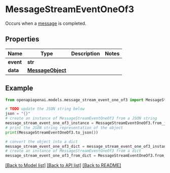# MessageStreamEventOneOf3

Occurs when a [message](/docs/api-reference/messages/object) is completed.

## Properties

Name | Type | Description | Notes
------------ | ------------- | ------------- | -------------
**event** | **str** |  | 
**data** | [**MessageObject**](MessageObject.md) |  | 

## Example

```python
from openapiopenai.models.message_stream_event_one_of3 import MessageStreamEventOneOf3

# TODO update the JSON string below
json = "{}"
# create an instance of MessageStreamEventOneOf3 from a JSON string
message_stream_event_one_of3_instance = MessageStreamEventOneOf3.from_json(json)
# print the JSON string representation of the object
print(MessageStreamEventOneOf3.to_json())

# convert the object into a dict
message_stream_event_one_of3_dict = message_stream_event_one_of3_instance.to_dict()
# create an instance of MessageStreamEventOneOf3 from a dict
message_stream_event_one_of3_from_dict = MessageStreamEventOneOf3.from_dict(message_stream_event_one_of3_dict)
```
[[Back to Model list]](../README.md#documentation-for-models) [[Back to API list]](../README.md#documentation-for-api-endpoints) [[Back to README]](../README.md)


